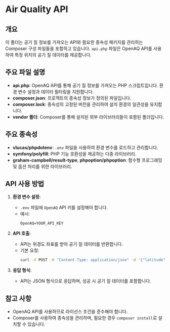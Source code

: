 # Air Quality API

## 개요
이 폴더는 공기 질 정보를 가져오는 API와 필요한 종속성 패키지를 관리하는 Composer 구성 파일들을 포함하고 있습니다. `api.php` 파일은 OpenAQ API를 사용하여 특정 위치의 공기 질 데이터를 제공합니다.

## 주요 파일 설명

- **api.php**: OpenAQ API를 통해 공기 질 정보를 가져오는 PHP 스크립트입니다. 환경 변수 설정과 데이터 필터링을 지원합니다.
- **composer.json**: 프로젝트의 종속성 정보가 정의된 파일입니다.
- **composer.lock**: 종속성의 고정된 버전을 관리하여 설치 환경의 일관성을 유지합니다.
- **vendor 폴더**: Composer를 통해 설치된 외부 라이브러리들이 포함된 폴더입니다.

## 주요 종속성
- **vlucas/phpdotenv**: `.env` 파일을 사용하여 환경 변수를 로드하고 관리합니다.
- **symfony/polyfill**: PHP 기능 호환성을 제공하는 다중 라이브러리.
- **graham-campbell/result-type**, **phpoption/phpoption**: 함수형 프로그래밍 및 옵션 처리를 위한 라이브러리.

## API 사용 방법

1. **환경 변수 설정**:
   - `.env` 파일에 `OpenAQ` API 키를 설정해야 합니다.
   - 예시:
     ```
     OpenAQ=YOUR_API_KEY
     ```

2. **API 호출**:
   - API는 위경도 좌표를 받아 공기 질 데이터를 반환합니다.
   - 기본 요청:
     ```bash
     curl -X POST -H "Content-Type: application/json" -d '{"latitude":37.5665,"longitude":126.9780}' http://example/api.php
     ```

3. **응답 형식**:
   - API는 JSON 형식으로 응답하며, 성공 시 공기 질 데이터를 포함합니다.

## 참고 사항
- OpenAQ API를 사용하므로 라이선스 조건을 준수해야 합니다.
- Composer를 사용하여 종속성을 관리하며, 필요한 경우 `composer install`로 설치할 수 있습니다.
